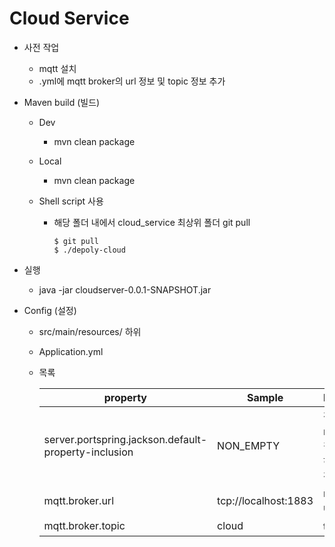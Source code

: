# Cloud Service

- 사전 작업

  - mqtt 설치
  - .yml에 mqtt broker의 url 정보 및 topic 정보 추가
  
- Maven build (빌드)

  - Dev
    
    - mvn clean package
    
  - Local
    
    - mvn clean package
    
  - Shell script 사용

    - 해당 폴더 내에서 cloud_service 최상위 폴더 git pull

      ```shell
      $ git pull
      $ ./depoly-cloud
      ```

- 실행

  - java -jar cloudserver-0.0.1-SNAPSHOT.jar
  
- Config (설정)

  - src/main/resources/ 하위

  - Application.yml

  - 목록

    | property                                             | Sample               | Description                             |
    | ---------------------------------------------------- | -------------------- | ----------------------------------------|
    | server.portspring.jackson.default-property-inclusion | NON_EMPTY            | 정보 반환시 null을 가진 필드는 반환하지 않음트정보 |
    | mqtt.broker.url                                      | tcp://localhost:1883 | mqtt broker url 정보                     |
    | mqtt.broker.topic                                    | cloud                | topic 정보                               |
    
    
